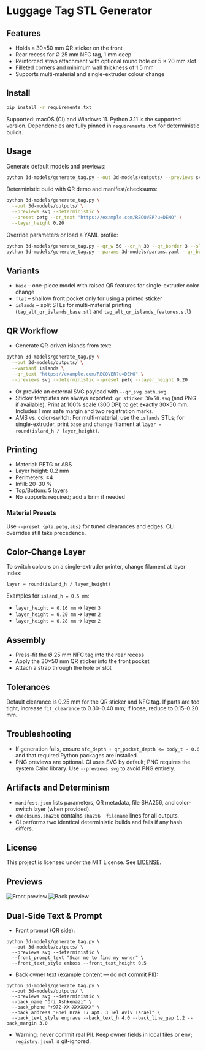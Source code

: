 # Luggage Tag STL Generator

## Features
- Holds a 30×50 mm QR sticker on the front
- Rear recess for Ø 25 mm NFC tag, 1 mm deep
- Reinforced strap attachment with optional round hole or 5 × 20 mm slot
- Filleted corners and minimum wall thickness of 1.5 mm
- Supports multi-material and single-extruder colour change

## Install
```bash
pip install -r requirements.txt
```
Supported: macOS (CI) and Windows 11. Python 3.11 is the supported version. Dependencies are fully pinned in `requirements.txt` for deterministic builds.

## Usage
Generate default models and previews:
```bash
python 3d-models/generate_tag.py --out 3d-models/outputs/ --previews svg --deterministic
```
Deterministic build with QR demo and manifest/checksums:
```bash
python 3d-models/generate_tag.py \
  --out 3d-models/outputs/ \
  --previews svg --deterministic \
  --preset petg --qr_text "https://example.com/RECOVER?u=DEMO" \
  --layer_height 0.20
```
Override parameters or load a YAML profile:
```bash
python 3d-models/generate_tag.py --qr_w 50 --qr_h 30 --qr_border 3 --slot 5x20
python 3d-models/generate_tag.py --params 3d-models/params.yaml --qr_border 4
```

## Variants
- `base` – one-piece model with raised QR features for single-extruder color change
- `flat` – shallow front pocket only for using a printed sticker
- `islands` – split STLs for multi-material printing (`tag_alt_qr_islands_base.stl` and `tag_alt_qr_islands_features.stl`)

## QR Workflow
- Generate QR-driven islands from text:
```bash
python 3d-models/generate_tag.py \
  --out 3d-models/outputs/ \
  --variant islands \
  --qr_text "https://example.com/RECOVER?u=DEMO" \
  --previews svg --deterministic --preset petg --layer_height 0.20
```
- Or provide an external SVG payload with `--qr_svg path.svg`.
- Sticker templates are always exported: `qr_sticker_30x50.svg` (and PNG if available). Print at 100% scale (300 DPI) to get exactly 30×50 mm. Includes 1 mm safe margin and two registration marks.
- AMS vs. color-switch: For multi-material, use the `islands` STLs; for single-extruder, print `base` and change filament at `layer = round(island_h / layer_height)`.

## Printing
- Material: PETG or ABS
- Layer height: 0.2 mm
- Perimeters: ≥4
- Infill: 20–30 %
- Top/Bottom: 5 layers
- No supports required; add a brim if needed

### Material Presets
Use `--preset {pla,petg,abs}` for tuned clearances and edges. CLI overrides still take precedence.

## Color-Change Layer
To switch colours on a single-extruder printer, change filament at layer index:
```
layer = round(island_h / layer_height)
```
Examples for `island_h = 0.5 mm`:
- `layer_height = 0.16 mm` → layer `3`
- `layer_height = 0.20 mm` → layer `2`
- `layer_height = 0.28 mm` → layer `2`

## Assembly
- Press-fit the Ø 25 mm NFC tag into the rear recess
- Apply the 30×50 mm QR sticker into the front pocket
- Attach a strap through the hole or slot

## Tolerances
Default clearance is 0.25 mm for the QR sticker and NFC tag. If parts are too tight, increase `fit_clearance` to 0.30–0.40 mm; if loose, reduce to 0.15–0.20 mm.

## Troubleshooting
- If generation fails, ensure `nfc_depth + qr_pocket_depth <= body_t - 0.6` and that required Python packages are installed.
- PNG previews are optional. CI uses SVG by default; PNG requires the system Cairo library. Use `--previews svg` to avoid PNG entirely.

## Artifacts and Determinism
- `manifest.json` lists parameters, QR metadata, file SHA256, and color-switch layer (when provided).
- `checksums.sha256` contains `sha256  filename` lines for all outputs.
- CI performs two identical deterministic builds and fails if any hash differs.

## License
This project is licensed under the MIT License. See [LICENSE](../LICENSE).

## Previews
![Front preview](outputs/preview_front.png)
![Back preview](outputs/preview_back.png)
## Dual-Side Text & Prompt
- Front prompt (QR side):
```
python 3d-models/generate_tag.py \
  --out 3d-models/outputs/ \
  --previews svg --deterministic \
  --front_prompt_text "Scan me to find my owner" \
  --front_text_style emboss --front_text_height 0.5
```
- Back owner text (example content — do not commit PII):
```
python 3d-models/generate_tag.py \
  --out 3d-models/outputs/ \
  --previews svg --deterministic \
  --back_name "Ori Ashkenazi" \
  --back_phone "+972-XX-XXXXXXX" \
  --back_address "Bnei Brak 17 apt. 3 Tel Aviv Israel" \
  --back_text_style engrave --back_text_h 4.0 --back_line_gap 1.2 --back_margin 3.0
```
- Warning: never commit real PII. Keep owner fields in local files or env; `registry.jsonl` is git-ignored.
